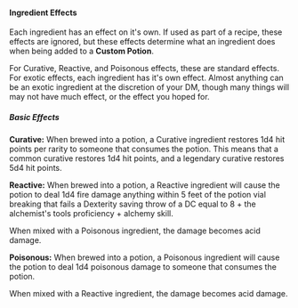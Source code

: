 
#### Ingredient Effects
Each ingredient has an effect on it's own. If used as part of a recipe, these effects are ignored, but these effects determine what an ingredient does when being added to a **Custom Potion**.

For Curative, Reactive, and Poisonous effects, these are standard effects. For exotic effects, each ingredient has it's own effect. Almost anything can be an exotic ingredient at the discretion of your DM, though many things will may not have much effect, or the effect you hoped for.

##### Basic Effects

**Curative:** When brewed into a potion, a Curative ingredient restores 1d4 hit points per rarity to someone that consumes the potion. This means that a common curative restores 1d4 hit points, and a legendary curative restores 5d4 hit points.

<div></div>

**Reactive:** When brewed into a potion, a Reactive ingredient will cause the potion to deal 1d4 fire damage anything within 5 feet of the potion vial breaking that fails a Dexterity saving throw of a DC equal to 8 + the alchemist's tools proficiency + alchemy skill.

When mixed with a Poisonous ingredient, the damage becomes acid damage.

<div></div>

**Poisonous:** When brewed into a potion, a Poisonous ingredient will cause the potion to deal 1d4 poisonous damage to someone that consumes the potion.

When mixed with a Reactive ingredient, the damage becomes acid damage.

